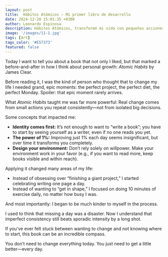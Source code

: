 ```yaml
---
layout: post
title:  Hábitos Atómicos – Mi primer libro de desarrollo
date: 2024-12-20 15:01:35 +0300
author: Leonardo Espinosa
description: Hábitos Atómicos, transformó mi vida con pequeñas acciones consistentes, identidad primero y diseño del entorno. ¡Consistencia imperfecta gana!
image: '/images/11-1.jpg'
tags: [Art]
tags_color: '#E57373'
featured: false
---
```


Today I want to tell you about a book that not only I liked, but that marked a before-and-after in how I think about personal growth: *Atomic Habits* by James Clear.

Before reading it, I was the kind of person who thought that to change my life I needed grand, epic moments: the perfect project, the perfect diet, the perfect Monday.
Spoiler: that epic moment rarely arrives.

What *Atomic Habits* taught me was far more powerful:
Real change comes from small actions you repeat consistently—not from isolated big decisions.

Some concepts that impacted me:

* **Identity comes first:** It’s not enough to want to “write a book”; you have to start by seeing yourself as a writer, even if no one reads you yet.
* **The power of 1%:** Improving just 1% each day seems insignificant, but over time it transforms you completely.
* **Design your environment:** Don’t rely solely on willpower. Make your environment work in your favor (e.g., if you want to read more, keep books visible and within reach).

Applying it changed many areas of my life:

* Instead of obsessing over “finishing a giant project,” I started celebrating writing one page a day.
* Instead of wanting to “get in shape,” I focused on doing 10 minutes of exercise daily, no matter how busy I was.

And most importantly:
I began to be much kinder to myself in the process.

I used to think that missing a day was a disaster. Now I understand that imperfect consistency still beats sporadic intensity by a long shot.

If you’ve ever felt stuck between wanting to change and not knowing where to start, this book can be an incredible compass.

You don’t need to change everything today. You just need to get a little better—every day.
